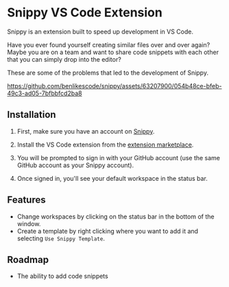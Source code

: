 # Snippy VS Code Extension

Snippy is an extension built to speed up development in VS Code. 

Have you ever found yourself creating similar files over and over again? Maybe you are on a team and want to share code snippets with each other that you can simply drop into the editor?

These are some of the problems that led to the development of Snippy.

https://github.com/benlikescode/snippy/assets/63207900/054b48ce-bfeb-49c3-ad05-7bfbbfcd2ba8

## Installation

1. First, make sure you have an account on [Snippy](https://snippy.app).
  
2. Install the VS Code extension from the [extension marketplace](https://marketplace.visualstudio.com/items?itemName=snippy.snippy).
   
3. You will be prompted to sign in with your GitHub account (use the same GitHub account as your Snippy account).

4. Once signed in, you'll see your default workspace in the status bar.

## Features

- Change workspaces by clicking on the status bar in the bottom of the window.
- Create a template by right clicking where you want to add it and selecting `Use Snippy Template`.

## Roadmap

- The ability to add code snippets
